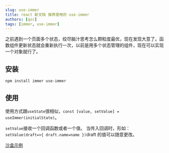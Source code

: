 ```yaml
---
slug: use-immer
title: react 新文档 推荐使用的 use-immer
authors: [qsc]
tags: [immer, use-immer]
---
```


之前遇到一个页面多个状态，绞尽脑汁思考怎么颗粒度最优，现在发现大意了。函数组件更新状态就会重新执行一次，以前是用多个状态管理的组件，现在可以实现一个对象就行了。

## 安装

```bash
npm install immer use-immer
```

## 使用

使用方式跟`useState`很相似，`const [value, setValue] = useImmer(initialState)`。

`setValue`接收一个回调函数或者一个值。
当传入回调时，形如：`setValue(draft=>{ draft.name=name })`draft 的值可以随意更改。

[沙盒示例](https://codesandbox.io/s/useimmer-forked-mehs82?file=/src/index.js)
